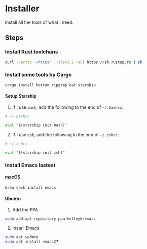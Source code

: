# Installer

Install all the tools of what I need.

## Steps

### Install Rust toolchans

```sh
curl --proto '=https' --tlsv1.2 -sSf https://sh.rustup.rs | sh
```

### Install some tools by Cargo

```sh
cargo install bottom ripgrep bat starship
```

#### Setup Starship


1. If I use `bash`, add the following to the end of `~/.bashrc`:

```sh
# ~/.bashrc

eval "$(starship init bash)"
```

2. If I use `zsh`, add the following to the end of `~/.zshrc`:

```sh
# ~/.zshrc

eval "$(starship init zsh)"
```

### Install Emacs lastest

#### macOS

```sh
brew cask install emacs
```

#### Ubuntu

1. Add the PPA.

```sh
sudo add-apt-repository ppa:kelleyk/emacs
```

2. Install Emacs

```sh
sudo apt update
sudo apt install emacs27
```
